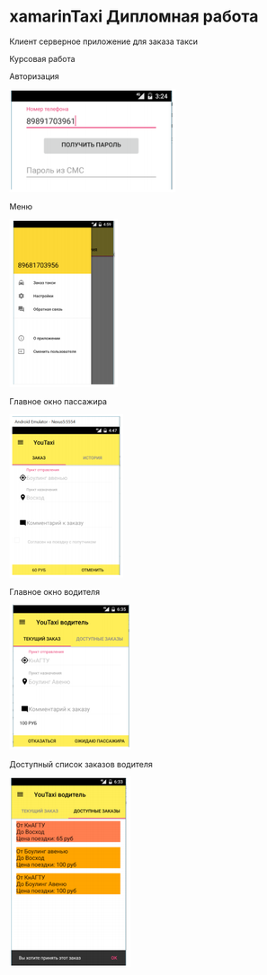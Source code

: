 # xamarinTaxi Дипломная работа

Клиент серверное приложение для заказа такси

Курсовая работа

Авторизация

![Image alt](https://github.com/zzzkasper-1995/xamarin_taxi/raw/master/screenShots/auth.PNG)

Меню

![Image alt](https://github.com/zzzkasper-1995/xamarin_taxi/raw/master/screenShots/menu.PNG)

Главное окно пассажира

![Image alt](https://github.com/zzzkasper-1995/xamarin_taxi/raw/master/screenShots/main.PNG)

Главное окно водителя

![Image alt](https://github.com/zzzkasper-1995/xamarin_taxi/raw/master/screenShots/driverMain.PNG)

Доступный список заказов водителя

![Image alt](https://github.com/zzzkasper-1995/xamarin_taxi/raw/master/screenShots/driverOrderList.PNG)

